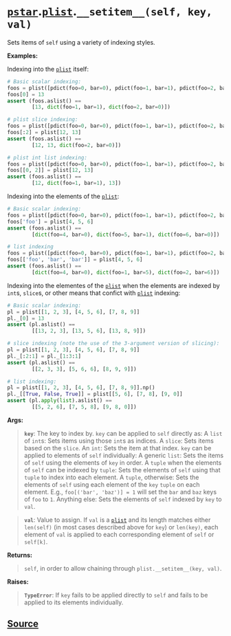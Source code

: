 # [`pstar`](./pstar.md).[`plist`](./pstar_plist.md).`__setitem__(self, key, val)`

Sets items of `self` using a variety of indexing styles.

**Examples:**

Indexing into the [`plist`](./pstar_plist.md) itself:
```python
# Basic scalar indexing:
foos = plist([pdict(foo=0, bar=0), pdict(foo=1, bar=1), pdict(foo=2, bar=0)])
foos[0] = 13
assert (foos.aslist() ==
        [13, dict(foo=1, bar=1), dict(foo=2, bar=0)])

# plist slice indexing:
foos = plist([pdict(foo=0, bar=0), pdict(foo=1, bar=1), pdict(foo=2, bar=0)])
foos[:2] = plist[12, 13]
assert (foos.aslist() ==
        [12, 13, dict(foo=2, bar=0)])

# plist int list indexing:
foos = plist([pdict(foo=0, bar=0), pdict(foo=1, bar=1), pdict(foo=2, bar=0)])
foos[[0, 2]] = plist[12, 13]
assert (foos.aslist() ==
        [12, dict(foo=1, bar=1), 13])
```

Indexing into the elements of the [`plist`](./pstar_plist.md):
```python
# Basic scalar indexing:
foos = plist([pdict(foo=0, bar=0), pdict(foo=1, bar=1), pdict(foo=2, bar=0)])
foos['foo'] = plist[4, 5, 6]
assert (foos.aslist() ==
        [dict(foo=4, bar=0), dict(foo=5, bar=1), dict(foo=6, bar=0)])

# list indexing
foos = plist([pdict(foo=0, bar=0), pdict(foo=1, bar=1), pdict(foo=2, bar=0)])
foos[['foo', 'bar', 'bar']] = plist[4, 5, 6]
assert (foos.aslist() ==
        [dict(foo=4, bar=0), dict(foo=1, bar=5), dict(foo=2, bar=6)])
```

Indexing into the elementes of the [`plist`](./pstar_plist.md) when the elements are indexed by
`int`s, `slice`s, or other means that confict with [`plist`](./pstar_plist.md) indexing:
```python
# Basic scalar indexing:
pl = plist[[1, 2, 3], [4, 5, 6], [7, 8, 9]]
pl._[0] = 13
assert (pl.aslist() ==
        [[13, 2, 3], [13, 5, 6], [13, 8, 9]])

# slice indexing (note the use of the 3-argument version of slicing):
pl = plist[[1, 2, 3], [4, 5, 6], [7, 8, 9]]
pl._[:2:1] = pl._[1:3:1]
assert (pl.aslist() ==
        [[2, 3, 3], [5, 6, 6], [8, 9, 9]])

# list indexing:
pl = plist[[1, 2, 3], [4, 5, 6], [7, 8, 9]].np()
pl._[[True, False, True]] = plist[[5, 6], [7, 8], [9, 0]]
assert (pl.apply(list).aslist() ==
        [[5, 2, 6], [7, 5, 8], [9, 8, 0]])
```

**Args:**

>    **`key`**: The key to index by.
>         `key` can be applied to `self` directly as:
>           A `list` of `int`s: Sets items using those `int`s as indices.
>           A `slice`: Sets items based on the `slice`.
>           An `int`: Sets the item at that index.
>         `key` can be applied to elements of `self` individually:
>           A generic `list`:
>            Sets the items of `self` using the elements of `key` in order.
>           A `tuple` when the elements of `self` can be indexed by `tuple`:
>            Sets the elements of `self` using that `tuple` to index into each
>            element.
>           A `tuple`, otherwise:
>            Sets the elements of `self` using each element of the `key`
>            `tuple` on each element. E.g., `foo[('bar', 'baz')] = 1`
>            will set the `bar` and `baz` keys of `foo` to `1`.
>           Anything else:
>            Sets the elements of `self` indexed by `key` to `val`.

>    **`val`**: Value to assign. If `val` is a [`plist`](./pstar_plist.md) and its length matches either
>         `len(self)` (in most cases described above for `key`) or `len(key)`,
>         each element of `val` is applied to each corresponding element of
>         `self` or `self[k]`.

**Returns:**

>    `self`, in order to allow chaining through `plist.__setitem__(key, val)`.

**Raises:**

>    **`TypeError`**: If `key` fails to be applied directly to `self` and fails to be
>               applied to its elements individually.



## [Source](../pstar/pstar.py#L2336-L2469)